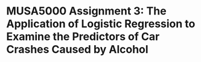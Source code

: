 # MUSA5000 Assignment 3: The Application of Logistic Regression to Examine the Predictors of Car Crashes Caused by Alcohol
